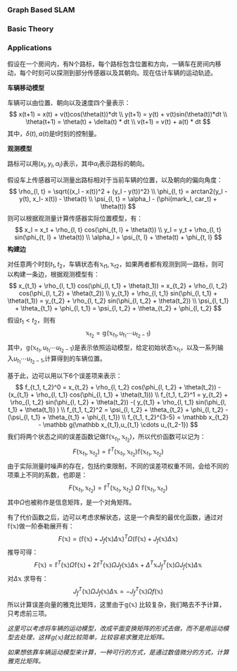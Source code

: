 ### Graph Based SLAM

### Basic Theory



### Applications

假设在一个房间内，有N个路标，每个路标包含位置和方向，一辆车在房间内移动，每个时刻可以探测到部分传感器以及其朝向。现在估计车辆的运动轨迹。

**车辆移动模型**

车辆可以由位置、朝向以及速度四个量表示：
$$
x(t+1) = x(t) + v(t)cos(\theta(t))*dt \\
y(t+1) = y(t) + v(t)sin(\theta(t))*dt \\
\theta(t+1) = \theta(t) + \delta(t) * dt \\
v(t+1) = v(t) + a(t) * dt
$$
其中，$\delta(t), a(t)$是t时刻的控制量。

**观测模型**

路标可以用$(x_l, y_l, \alpha_l)$表示，其中$\alpha_l$表示路标的朝向。

假设车上传感器可以测量出路标相对于当前车辆的位置，以及朝向的偏向角度：
$$
\rho_{l, t} = \sqrt{(x_l - x(t))^2 + (y_l - y(t))^2} \\
\phi_{l, t} = arctan2(y_l - y(t), x_l- x(t)) - \theta(t) \\
\psi_{l, t} = \alpha_l - (\phi(mark_l, car_t) + \theta(t))
$$
则可以根据观测量计算传感器实际位置模型，有：
$$
x_l = x_t + \rho_{l, t} cos(\phi_{t, l} + \theta(t)) \\
y_l = y_t + \rho_{l, t} sin(\phi_{t, l} + \theta(t)) \\
\alpha_l = \psi_{t, l} + \theta(t) + \phi_{t, l}
$$
**构建边**

对任意两个时刻$t_1, t_2$，车辆状态有$\mathbb x_{t1}, \mathbb x_{t2}$，如果两者都有观测到同一路标，则可以构建一条边，根据观测模型有：
$$
x_{t_1} + \rho_{l, t_1} cos(\phi_{l, t_1} + \theta(t_1)) = x_{t_2} + \rho_{l, t_2} cos(\phi_{l, t_2} + \theta(t_2)) \\
y_{t_1} + \rho_{l, t_1} sin(\phi_{l, t_1} + \theta(t_1)) = 
y_{t_2} + \rho_{l, t_2} sin(\phi_{l, t_2} + \theta(t_2)) \\
\psi_{l, t_1} + \theta_{t_1} + \phi_{l, t_1} = 
\psi_{l, t_2} + \theta_{t_2} + \phi_{l, t_2}
$$
假设$t_1<t_2$，则有
$$
\mathbb x_{t_2}  = \mathbb g(\mathbb x_{t_1}, u_{t_1} \cdots u_{t_2-1})
$$
其中，$\mathbb g(\mathbb x_{t_1}, u_{t_1} \cdots u_{t_2-1})$是表示依照运动模型，给定初始状态$\mathbb x_{t_1}$，以及一系列输入$u_{t_1} \cdots u_{t_2-1}$,计算得到的车辆位置。

基于此，边可以用以下6个误差项来表示：
$$
f_{t_1, t_2}^0 = x_{t_2} + \rho_{l, t_2} cos(\phi_{l, t_2} + \theta(t_2)) - (x_{t_1} + \rho_{l, t_1} cos(\phi_{l, t_1} + \theta(t_1))) \\
f_{t_1, t_2}^1 = y_{t_2} + \rho_{l, t_2} sin(\phi_{l, t_2} + \theta(t_2)) -( y_{t_1} + \rho_{l, t_1} sin(\phi_{l, t_1} + \theta(t_1)) ) \\
f_{t_1, t_2}^2 = \psi_{l, t_2} + \theta_{t_2} + \phi_{l, t_2} - (\psi_{l, t_1} + \theta_{t_1} + \phi_{l, t_1}) \\
f_{t_1, t_2}^{3-5} = \mathbb x_{t_2} - \mathbb g(\mathbb x_{t_1},u_{t_1} \cdots u_{t_2-1})
$$
我们将两个状态之间的误差函数记做$\mathbb f(\mathbb x_{t_1}, \mathbb x_{t_2})$，所以代价函数可以记为：
$$
F(\mathbb x_{t_1}, \mathbb x_{t_2}) = \mathbb f^T(\mathbb x_{t_1}, \mathbb x_{t_2}) \mathbb f(\mathbb x_{t_1}, \mathbb x_{t_2})
$$
由于实际测量时噪声的存在，包括约束限制，不同的误差项权重不同，会给不同的项乘上不同的系数，也即是：
$$
F(\mathbb x_{t_1}, \mathbb x_{t_2}) = \mathbb f^T(\mathbb x_{t_1}, \mathbb x_{t_2})\ \Omega \ \mathbb f(\mathbb x_{t_1}, \mathbb x_{t_2})
$$
其中$\Omega$也被称作是信息矩阵，是一个对角矩阵。

有了代价函数之后，边可以考虑求解状态，这是一个典型的最优化函数，通过对$\mathbb f(\mathbb x)$做一阶泰勒展开有：
$$
F(\mathbb x) = (\mathbb f(\mathbb x )+ J_f(\mathbb x) \Delta \mathbb x)^T \Omega (\mathbb f(\mathbb x )+ J_f(\mathbb x) \Delta \mathbb x)
$$
推导可得：
$$
F(\mathbb x) = \mathbb f^T(\mathbb x) \Omega \mathbb f(\mathbb x) + 2\mathbb f^T(\mathbb x) \Omega J_f(\mathbb x) \Delta \mathbb x + \Delta ^T \mathbb x J^T_f(\mathbb x) \Omega J_f(\mathbb x) \Delta \mathbb x
$$
对$\Delta \mathbb x$ 求导有：
$$
J_f^T(\mathbb x) \Omega J_f(\mathbb x) \Delta \mathbb x = - J^T_f(\mathbb x) \Omega f(\mathbb x)
$$
所以计算误差向量的雅克比矩阵，这里由于$\mathbb g(\mathbb x)$ 比较复杂，我们略去不予计算，只考虑前三项。

*这里可以考虑将车辆的运动模型，改成平面变换矩阵的形式去做，而不是用运动模型去处理，这样$\mathbb g(\mathbb x)$就比较简单，比较容易求雅克比矩阵。*

*如果想依靠车辆运动模型来计算，一种可行的方式，是通过数值微分的方式，计算雅克比矩阵。*

